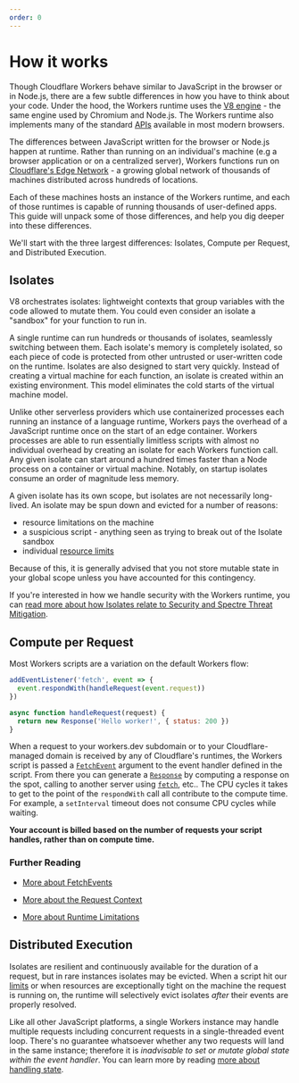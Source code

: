 ```yaml
---
order: 0
---
```


# How it works

Though Cloudflare Workers behave similar to JavaScript in the browser or in Node.js, there are a few subtle differences in how you have to think about your code. Under the hood, the Workers runtime uses the [V8 engine](https://v8.dev/) - the same engine used by Chromium and Node.js. The Workers runtime also implements many of the standard [APIs](/reference/runtime/apis) available in most modern browsers.

The differences between JavaScript written for the browser or Node.js happen at runtime. Rather than running on an individual's machine (e.g a browser application or on a centralized server), Workers functions run on [Cloudflare's Edge Network](https://www.cloudflare.com/network/) - a growing global network of thousands of machines distributed across hundreds of locations.

<!-- TODO -- add back network map -->

Each of these machines hosts an instance of the Workers runtime, and each of those runtimes is capable of running thousands of user-defined apps. This guide will unpack some of those differences, and help you dig deeper into these differences.

We'll start with the three largest differences: Isolates, Compute per Request, and Distributed Execution.

## Isolates

V8 orchestrates isolates: lightweight contexts that group variables with the code allowed to mutate them. You could even consider an isolate a "sandbox" for your function to run in.

A single runtime can run hundreds or thousands of isolates, seamlessly switching between them. Each isolate's memory is completely isolated, so each piece of code is protected from other untrusted or user-written code on the runtime. Isolates are also designed to start very quickly. Instead of creating a virtual machine for each function, an isolate is created within an existing environment. This model eliminates the cold starts of the virtual machine model.

Unlike other serverless providers which use containerized processes each running an instance of a language runtime, Workers pays the overhead of a JavaScript runtime once on the start of an edge container. Workers processes are able to run essentially limitless scripts with almost no individual overhead by creating an isolate for each Workers function call. Any given isolate can start around a hundred times faster than a Node process on a container or virtual machine. Notably, on startup isolates consume an order of magnitude less memory.

A given isolate has its own scope, but isolates are not necessarily long-lived. An isolate may be spun down and evicted for a number of reasons:

- resource limitations on the machine
- a suspicious script - anything seen as trying to break out of the Isolate sandbox
- individual [resource limits](/about/limits)

Because of this, it is generally advised that you not store mutable state in your global scope unless you have accounted for this contingency.

If you're interested in how we handle security with the Workers runtime, you can [read more about how Isolates relate to Security and Spectre Threat Mitigation](/about/security).

## Compute per Request

Most Workers scripts are a variation on the default Workers flow:

```javascript
addEventListener('fetch', event => {
  event.respondWith(handleRequest(event.request))
})

async function handleRequest(request) {
  return new Response('Hello worker!', { status: 200 })
}
```

When a request to your workers.dev subdomain or to your Cloudflare-managed domain is received by any of Cloudflare's runtimes, the Workers script is passed a [`FetchEvent`](/reference/apis/fetch-event) argument to the event handler defined in the script. From there you can generate a [`Response`](/reference/apis/response) by computing a response on the spot, calling to another server using [`fetch`](/reference/apis/fetch), etc.. The CPU cycles it takes to get to the point of the `respondWith` call all contribute to the compute time. For example, a `setInterval` timeout does not consume CPU cycles while waiting.

**Your account is billed based on the number of requests your script handles, rather than on compute time.**

### Further Reading

- [More about FetchEvents](/reference/apis/fetch-event)

- [More about the Request Context](/about/tips/request-context)

- [More about Runtime Limitations](/about/limits)

## Distributed Execution

Isolates are resilient and continuously available for the duration of a request, but in rare instances isolates may be evicted. When a script hit our [limits](/about/limits) or when resources are exceptionally tight on the machine the request is running on, the runtime will selectively evict isolates _after_ their events are properly resolved.

Like all other JavaScript platforms, a single Workers instance may handle multiple requests including concurrent requests in a single-threaded event loop. There's no guarantee whatsoever whether any two requests will land in the same instance; therefore it is _inadvisable to set or mutate global state within the event handler_. You can learn more by reading [more about handling state](/reference/storage/overview).
